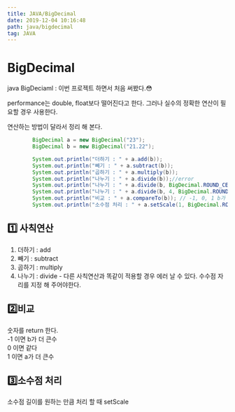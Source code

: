 ```yaml
---
title: JAVA/BigDecimal
date: 2019-12-04 10:16:48
path: java/bigdecimal
tag: JAVA
---
```


# BigDecimal

java BigDeciaml : 이번 프로젝트 하면서 처음 써봤다.😳<br>

performance는 double, float보다 떨어진다고 한다. 그러나 실수의 정확한 연산이 필요할 경우 사용한다. <br>

연산하는 방법이 달라서 정리 해 본다. <br>

```JAVA
        BigDecimal a = new BigDecimal("23");
        BigDecimal b = new BigDecimal("21.22");

        System.out.println("더하기 : " + a.add(b));
        System.out.println("빼기 : " + a.subtract(b));
        System.out.println("곱하기 : " + a.multiply(b));
        System.out.println("나누기 : " + a.divide(b));//error
        System.out.println("나누기 : " + a.divide(b, BigDecimal.ROUND_CEILING));
        System.out.println("나누기 : " + a.divide(b, 4, BigDecimal.ROUND_DOWN));
        System.out.println("비교 : " + a.compareTo(b)); // -1, 0, 1 b가 크면 -1
        System.out.println("소수점 처리 : " + a.setScale(1, BigDecimal.ROUND_DOWN)); // -1, 0, 1 b가 크면 -1

```

## 1️⃣ 사칙연산

1. 더하기 : add <br>
2. 빼기 : subtract<br>
3. 곱하기 : multiply<br>
4. 나누기 : divide - 다른 사칙연산과 똑같이 적용할 경우 에러 날 수 있다. 수수점 자리를 지정 해 주어야한다.<br>

## 2️⃣비교

숫자를 return 한다.<br>
-1 이면 b가 더 큰수<br>
0 이면 같다<br>
1 이면 a가 더 큰수 <br>

## 3️⃣소수점 처리

소수점 길이를 원하는 만큼 처리 할 때 setScale
